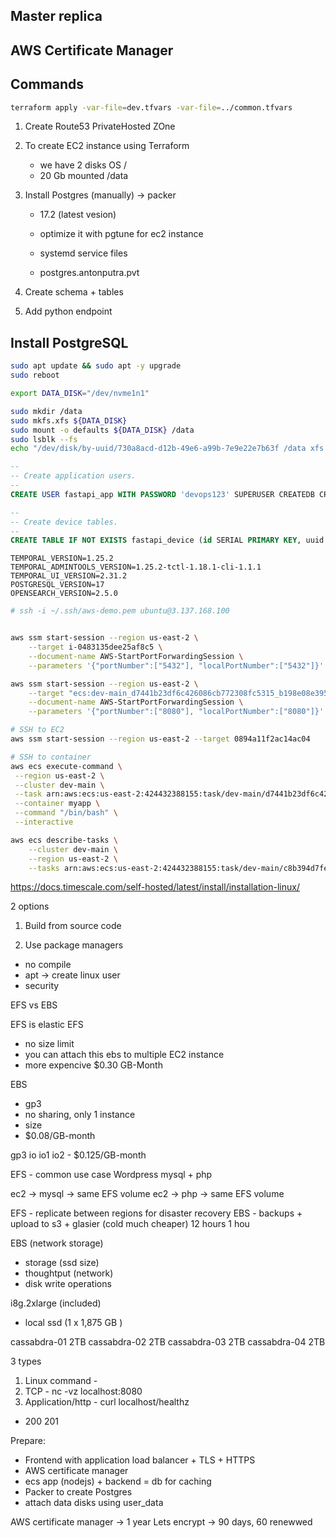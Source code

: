 ## Master replica

## AWS Certificate Manager

## Commands

```bash
terraform apply -var-file=dev.tfvars -var-file=../common.tfvars
```

1. Create Route53 PrivateHosted ZOne
2. To create EC2 instance using Terraform
   - we have 2 disks OS /
   - 20 Gb mounted /data
3. Install Postgres (manually) -> packer

   - 17.2 (latest vesion)
   - optimize it with pgtune for ec2 instance
   - systemd service files

   - postgres.antonputra.pvt

4. Create schema + tables
5. Add python endpoint

## Install PostgreSQL

```bash
sudo apt update && sudo apt -y upgrade
sudo reboot

export DATA_DISK="/dev/nvme1n1"

sudo mkdir /data
sudo mkfs.xfs ${DATA_DISK}
sudo mount -o defaults ${DATA_DISK} /data
sudo lsblk --fs
echo "/dev/disk/by-uuid/730a8acd-d12b-49e6-a99b-7e9e22e7b63f /data xfs defaults 0 1" | sudo tee -a /etc/fstab
```

```sql
--
-- Create application users.
--
CREATE USER fastapi_app WITH PASSWORD 'devops123' SUPERUSER CREATEDB CREATEROLE LOGIN;

--
-- Create device tables.
--
CREATE TABLE IF NOT EXISTS fastapi_device (id SERIAL PRIMARY KEY, uuid UUID DEFAULT NULL, mac VARCHAR(255) DEFAULT NULL, firmware VARCHAR(255) DEFAULT NULL, created_at TIMESTAMP WITH TIME ZONE DEFAULT CURRENT_TIMESTAMP, updated_at TIMESTAMP WITH TIME ZONE DEFAULT CURRENT_TIMESTAMP);

```

```
TEMPORAL_VERSION=1.25.2
TEMPORAL_ADMINTOOLS_VERSION=1.25.2-tctl-1.18.1-cli-1.1.1
TEMPORAL_UI_VERSION=2.31.2
POSTGRESQL_VERSION=17
OPENSEARCH_VERSION=2.5.0
```

```bash
# ssh -i ~/.ssh/aws-demo.pem ubuntu@3.137.168.100


aws ssm start-session --region us-east-2 \
    --target i-0483135dee25af8c5 \
    --document-name AWS-StartPortForwardingSession \
    --parameters '{"portNumber":["5432"], "localPortNumber":["5432"]}'

aws ssm start-session --region us-east-2 \
    --target "ecs:dev-main_d7441b23df6c426086cb772308fc5315_b198e08e395e487aa260f601032aeb5c" \
    --document-name AWS-StartPortForwardingSession \
    --parameters '{"portNumber":["8080"], "localPortNumber":["8080"]}'

# SSH to EC2
aws ssm start-session --region us-east-2 --target 0894a11f2ac14ac04

# SSH to container
aws ecs execute-command \
 --region us-east-2 \
 --cluster dev-main \
 --task arn:aws:ecs:us-east-2:424432388155:task/dev-main/d7441b23df6c426086cb772308fc5315 \
 --container myapp \
 --command "/bin/bash" \
 --interactive

aws ecs describe-tasks \
    --cluster dev-main \
    --region us-east-2 \
    --tasks arn:aws:ecs:us-east-2:424432388155:task/dev-main/c8b394d7fea64bb88a2ee018ca106615
```

https://docs.timescale.com/self-hosted/latest/install/installation-linux/

2 options

1. Build from source code

2. Use package managers

- no compile
- apt -> create linux user
- security

EFS vs EBS

EFS is elastic
EFS

- no size limit
- you can attach this ebs to multiple EC2 instance
- more expencive
  $0.30 GB-Month

EBS

- gp3
- no sharing, only 1 instance
- size
- $0.08/GB-month

gp3
io
io1
io2 - $0.125/GB-month

EFS - common use case
Wordpress
mysql + php

ec2 -> mysql -> same EFS volume
ec2 -> php -> same EFS volume

EFS - replicate between regions for disaster recovery
EBS - backups + upload to s3 + glasier (cold much cheaper)
12 hours
1 hou

EBS (network storage)

- storage (ssd size)
- thoughtput (network)
- disk write operations

i8g.2xlarge (included)

- local ssd (1 x 1,875 GB )

cassabdra-01 2TB
cassabdra-02 2TB
cassabdra-03 2TB
cassabdra-04 2TB

<!-- cassabdra-04 2TB -->

3 types

1. Linux command -
2. TCP - nc -vz localhost:8080
3. Application/http - curl localhost/healthz

- 200
  201

Prepare:

- Frontend with application load balancer + TLS + HTTPS
- AWS certificate manager
- ecs app (nodejs) + backend = db for caching
- Packer to create Postgres
- attach data disks using user_data

AWS certificate manager -> 1 year
Lets encrypt -> 90 days, 60 renewwed
